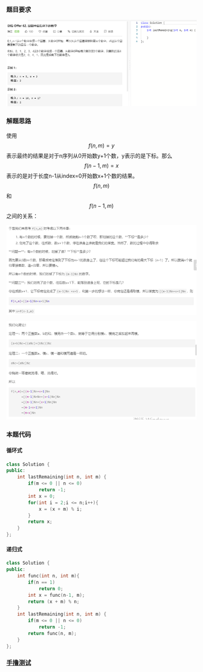 ### 题目要求

![](pic/offer62.png)

### 解题思路

使用 $$f(n,m)=y$$ 表示最终的结果是对于n序列从0开始数y+1个数，y表示的是下标。那么 $$f(n-1, m)=x$$ 表示的是对于长度n-1从index=0开始数x+1个数的结果。$$f(n,m)$$ 和 $$f(n-1, m)$$ 之间的关系：

![](.\pic\offer62-1.png)

![](.\pic\offer62-2.png)

### 本题代码

#### 循环式

```c++
class Solution {
public:
    int lastRemaining(int n, int m) {
        if(m <= 0 || n <= 0)
            return -1;
        int x = 0;
        for(int i = 2;i <= n;i++){
            x = (x + m) % i;
        }
        return x;
    }
};
```

#### 递归式

```c++
class Solution {
public:
    int func(int n, int m){
        if(n == 1)
            return 0;
        int x = func(n-1, m);
        return (x + m) % n;
    }
    int lastRemaining(int n, int m) {
        if(m <= 0 || n <= 0)
            return -1;
        return func(n, m);
    }
};
```

### [手撸测试](https://leetcode-cn.com/problems/yuan-quan-zhong-zui-hou-sheng-xia-de-shu-zi-lcof/)  



